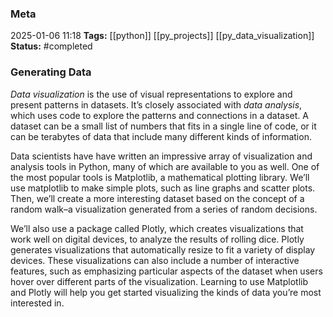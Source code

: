 ### Meta
2025-01-06 11:18
**Tags:** [[python]] [[py_projects]] [[py_data_visualization]]
**Status:** #completed 

### Generating Data
*Data visualization* is the use of visual representations to explore and present patterns in datasets. It’s closely associated with *data analysis*, which uses code to explore the patterns and connections in a dataset. A dataset can be a small list of numbers that fits in a single line of code, or it can be terabytes of data that include many different kinds of information.

Data scientists have have written an impressive array of visualization and analysis tools in Python, many of which are available to you as well. One of the most popular tools is Matplotlib, a mathematical plotting library. We’ll use matplotlib to make simple plots, such as line graphs and scatter plots. Then, we’ll create a more interesting dataset based on the concept of a random walk–a visualization generated from a series of random decisions.

We’ll also use a package called Plotly, which creates visualizations that work well on digital devices, to analyze the results of rolling dice. Plotly generates visualizations that automatically resize to fit a variety of display devices. These visualizations can also include a number of interactive features, such as emphasizing particular aspects of the dataset when users hover over different parts of the visualization. Learning to use Matplotlib and Plotly will help you get started visualizing the kinds of data you’re most interested in.